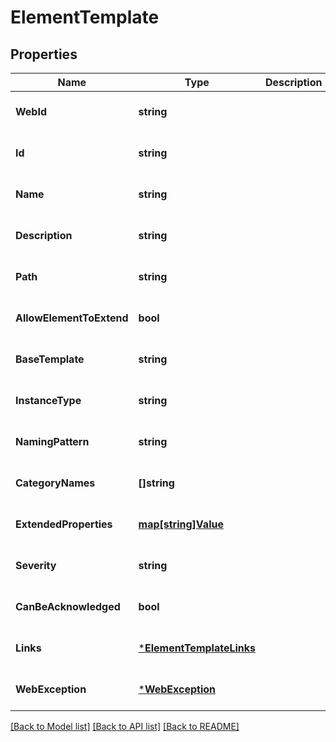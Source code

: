 # ElementTemplate

## Properties
Name | Type | Description | Notes
------------ | ------------- | ------------- | -------------
**WebId** | **string** |  | [optional] [default to null]
**Id** | **string** |  | [optional] [default to null]
**Name** | **string** |  | [optional] [default to null]
**Description** | **string** |  | [optional] [default to null]
**Path** | **string** |  | [optional] [default to null]
**AllowElementToExtend** | **bool** |  | [optional] [default to null]
**BaseTemplate** | **string** |  | [optional] [default to null]
**InstanceType** | **string** |  | [optional] [default to null]
**NamingPattern** | **string** |  | [optional] [default to null]
**CategoryNames** | **[]string** |  | [optional] [default to null]
**ExtendedProperties** | [**map[string]Value**](Value.md) |  | [optional] [default to null]
**Severity** | **string** |  | [optional] [default to null]
**CanBeAcknowledged** | **bool** |  | [optional] [default to null]
**Links** | [***ElementTemplateLinks**](ElementTemplateLinks.md) |  | [optional] [default to null]
**WebException** | [***WebException**](WebException.md) |  | [optional] [default to null]

[[Back to Model list]](../README.md#documentation-for-models) [[Back to API list]](../README.md#documentation-for-api-endpoints) [[Back to README]](../README.md)


